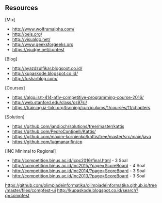 ## Resources

[Mix]
* http://www.wolframalpha.com/
* http://oeis.org/
* http://visualgo.net/
* http://www.geeksforgeeks.org
* https://vjudge.net/contest

[Blog]
* http://ayazdzulfikar.blogspot.co.id/
* http://kupaskode.blogspot.co.id/
* http://fusharblog.com/

[Courses]
* https://algo.is/t-414-aflv-competitive-programming-course-2016/
* http://web.stanford.edu/class/cs97si/
* https://training.ia-toki.org/training/curriculums/1/courses/11/chapters

[Solution]
- https://github.com/iandioch/solutions/tree/master/kattis
- https://github.com/PedroContipelli/Kattis/
- https://github.com/maxim-kornienko/kattis/tree/master/src/main/java
- https://github.com/luqmanarifin/cp

[INC Minimal to Regional]
- http://competition.binus.ac.id/icpc2016/final.html - 3 Soal
- http://competition.binus.ac.id/inc2015/?page=ScoreBoard - 4 Soal
- http://competition.binus.ac.id/inc2014/?page=ScoreBoard - 3 Soal
- http://competition.binus.ac.id/inc2013/?page=ScoreBoard - 3 Soal


https://github.com/olimpiadeinformatika/olimpiadeinformatika.github.io/tree/master/files/compfest-ui
http://kupaskode.blogspot.co.id/search?q=compfest
